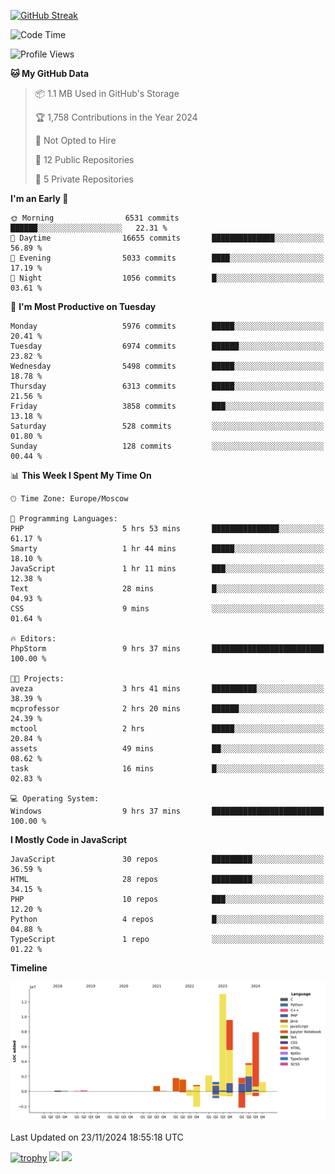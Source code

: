 [![GitHub Streak](https://github-readme-streak-stats.herokuapp.com/?user=yogik10)](https://git.io/streak-stats)
<!--START_SECTION:waka-->
![Code Time](http://img.shields.io/badge/Code%20Time-1%2C010%20hrs%2056%20mins-blue)

![Profile Views](http://img.shields.io/badge/Profile%20Views-0-blue)

**🐱 My GitHub Data** 

> 📦 1.1 MB Used in GitHub's Storage 
 > 
> 🏆 1,758 Contributions in the Year 2024
 > 
> 🚫 Not Opted to Hire
 > 
> 📜 12 Public Repositories 
 > 
> 🔑 5 Private Repositories 
 > 
**I'm an Early 🐤** 

```text
🌞 Morning                6531 commits        ██████░░░░░░░░░░░░░░░░░░░   22.31 % 
🌆 Daytime                16655 commits       ██████████████░░░░░░░░░░░   56.89 % 
🌃 Evening                5033 commits        ████░░░░░░░░░░░░░░░░░░░░░   17.19 % 
🌙 Night                  1056 commits        █░░░░░░░░░░░░░░░░░░░░░░░░   03.61 % 
```
📅 **I'm Most Productive on Tuesday** 

```text
Monday                   5976 commits        █████░░░░░░░░░░░░░░░░░░░░   20.41 % 
Tuesday                  6974 commits        ██████░░░░░░░░░░░░░░░░░░░   23.82 % 
Wednesday                5498 commits        █████░░░░░░░░░░░░░░░░░░░░   18.78 % 
Thursday                 6313 commits        █████░░░░░░░░░░░░░░░░░░░░   21.56 % 
Friday                   3858 commits        ███░░░░░░░░░░░░░░░░░░░░░░   13.18 % 
Saturday                 528 commits         ░░░░░░░░░░░░░░░░░░░░░░░░░   01.80 % 
Sunday                   128 commits         ░░░░░░░░░░░░░░░░░░░░░░░░░   00.44 % 
```


📊 **This Week I Spent My Time On** 

```text
🕑︎ Time Zone: Europe/Moscow

💬 Programming Languages: 
PHP                      5 hrs 53 mins       ███████████████░░░░░░░░░░   61.17 % 
Smarty                   1 hr 44 mins        █████░░░░░░░░░░░░░░░░░░░░   18.10 % 
JavaScript               1 hr 11 mins        ███░░░░░░░░░░░░░░░░░░░░░░   12.38 % 
Text                     28 mins             █░░░░░░░░░░░░░░░░░░░░░░░░   04.93 % 
CSS                      9 mins              ░░░░░░░░░░░░░░░░░░░░░░░░░   01.64 % 

🔥 Editors: 
PhpStorm                 9 hrs 37 mins       █████████████████████████   100.00 % 

🐱‍💻 Projects: 
aveza                    3 hrs 41 mins       ██████████░░░░░░░░░░░░░░░   38.39 % 
mcprofessor              2 hrs 20 mins       ██████░░░░░░░░░░░░░░░░░░░   24.39 % 
mctool                   2 hrs               █████░░░░░░░░░░░░░░░░░░░░   20.84 % 
assets                   49 mins             ██░░░░░░░░░░░░░░░░░░░░░░░   08.62 % 
task                     16 mins             █░░░░░░░░░░░░░░░░░░░░░░░░   02.83 % 

💻 Operating System: 
Windows                  9 hrs 37 mins       █████████████████████████   100.00 % 
```

**I Mostly Code in JavaScript** 

```text
JavaScript               30 repos            █████████░░░░░░░░░░░░░░░░   36.59 % 
HTML                     28 repos            █████████░░░░░░░░░░░░░░░░   34.15 % 
PHP                      10 repos            ███░░░░░░░░░░░░░░░░░░░░░░   12.20 % 
Python                   4 repos             █░░░░░░░░░░░░░░░░░░░░░░░░   04.88 % 
TypeScript               1 repo              ░░░░░░░░░░░░░░░░░░░░░░░░░   01.22 % 
```



**Timeline**

![Lines of Code chart](https://raw.githubusercontent.com/Yogik10/Yogik10/main/assets/bar_graph.png)


 Last Updated on 23/11/2024 18:55:18 UTC
<!--END_SECTION:waka-->
[![trophy](https://github-profile-trophy.vercel.app/?username=yogik10)](https://github.com/ryo-ma/github-profile-trophy)
![](https://github-profile-summary-cards.vercel.app/api/cards/profile-details?username=yogik10&theme=solarized_dark)
![](https://github-profile-summary-cards.vercel.app/api/cards/most-commit-language?username=yogik10&theme=solarized_dark)


